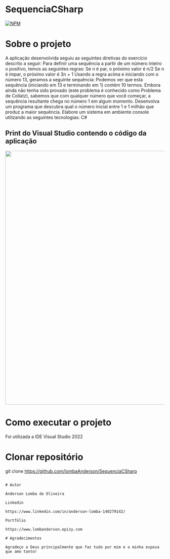 # SequenciaCSharp

[![NPM](https://img.shields.io/npm/l/react)](https://github.com/LombaAnderson/SequenciaCSharp/blob/main/LICENSE)


# Sobre o projeto
A aplicação desenvolvida seguiu as seguintes diretivas do exercício descrito a seguir: 
Para definir uma sequência a partir de um número inteiro o positivo, temos as seguintes regras:
Se n é par, o próximo valor é n/2
Se n é ímpar, o próximo valor é 3n + 1
Usando a regra acima e iniciando com o número 13, geramos a seguinte
sequência:
Podemos ver que esta sequência (iniciando em 13 e terminando em 1) contém
10 termos. Embora ainda não tenha sido provado (este problema é conhecido
como Problema de Collatz), sabemos que com qualquer número que você
começar, a sequência resultante chega no número 1 em algum momento.
Desenvolva um programa que descubra qual o número inicial entre 1 e 1
milhão que produz a maior sequência.
Elabore um sistema em ambiente console utilizando as seguintes tecnologias: C# 


## Print do Visual Studio contendo o código da aplicação
<div align="center">
<img src="https://user-images.githubusercontent.com/60937513/192590784-e8cb31d8-0a7b-4438-9995-453827e81c19.PNG" width="800" />
</div>

# Como executar o projeto

Foi utilizada a IDE Visual Studio 2022

# Clonar repositório
git clone https://github.com/lombaAnderson/SequenciaCSharp

```

# Autor

Anderson Lomba de Oliveira

Linkedin

https://www.linkedin.com/in/anderson-lomba-140279142/

Portfólio

https://www.lombanderson.epizy.com

# Agradecimentos

Agradeço a Deus principalmente que faz tudo por mim e a minha esposa que amo tanto!
